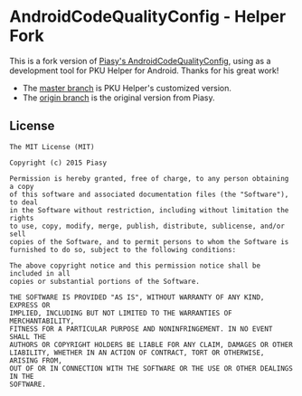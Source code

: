 # AndroidCodeQualityConfig - Helper Fork

This is a fork version of [Piasy's AndroidCodeQualityConfig](https://github.com/Piasy/AndroidCodeQualityConfig), using as a development tool for PKU Helper for Android. Thanks for his great work!

- The [master branch](https://github.com/PKUHelper/AndroidCodeQualityConfig/tree/master) is PKU Helper's customized version.
- The [origin branch](https://github.com/PKUHelper/AndroidCodeQualityConfig/tree/origin) is the original version from Piasy.

## License

    The MIT License (MIT)

    Copyright (c) 2015 Piasy

    Permission is hereby granted, free of charge, to any person obtaining a copy
    of this software and associated documentation files (the "Software"), to deal
    in the Software without restriction, including without limitation the rights
    to use, copy, modify, merge, publish, distribute, sublicense, and/or sell
    copies of the Software, and to permit persons to whom the Software is
    furnished to do so, subject to the following conditions:

    The above copyright notice and this permission notice shall be included in all
    copies or substantial portions of the Software.

    THE SOFTWARE IS PROVIDED "AS IS", WITHOUT WARRANTY OF ANY KIND, EXPRESS OR
    IMPLIED, INCLUDING BUT NOT LIMITED TO THE WARRANTIES OF MERCHANTABILITY,
    FITNESS FOR A PARTICULAR PURPOSE AND NONINFRINGEMENT. IN NO EVENT SHALL THE
    AUTHORS OR COPYRIGHT HOLDERS BE LIABLE FOR ANY CLAIM, DAMAGES OR OTHER
    LIABILITY, WHETHER IN AN ACTION OF CONTRACT, TORT OR OTHERWISE, ARISING FROM,
    OUT OF OR IN CONNECTION WITH THE SOFTWARE OR THE USE OR OTHER DEALINGS IN THE
    SOFTWARE.
